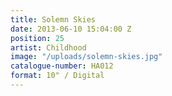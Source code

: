 ```yaml
---
title: Solemn Skies
date: 2013-06-10 15:04:00 Z
position: 25
artist: Childhood
image: "/uploads/solemn-skies.jpg"
catalogue-number: HA012
format: 10" / Digital
---
```


